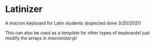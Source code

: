 # Latinizer
A macron keyboard for Latin students (expected done 3/20/2021)

This can also be used as a template for other types of keyboards! just modify the arrays in *macronizer.js*!
